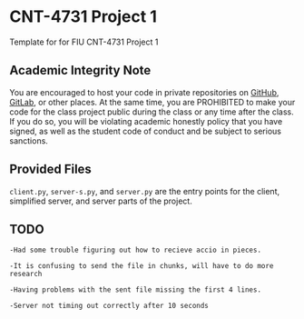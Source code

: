 # CNT-4731 Project 1

Template for for FIU CNT-4731 Project 1

## Academic Integrity Note

You are encouraged to host your code in private repositories on [GitHub](https://github.com/), [GitLab](https://gitlab.com), or other places.  At the same time, you are PROHIBITED to make your code for the class project public during the class or any time after the class.  If you do so, you will be violating academic honestly policy that you have signed, as well as the student code of conduct and be subject to serious sanctions.

## Provided Files

`client.py`, `server-s.py`, and  `server.py` are the entry points for the client, simplified server, and server parts of the project.

## TODO

    -Had some trouble figuring out how to recieve accio in pieces.
    
    -It is confusing to send the file in chunks, will have to do more research
    
    -Having problems with the sent file missing the first 4 lines.

    -Server not timing out correctly after 10 seconds
